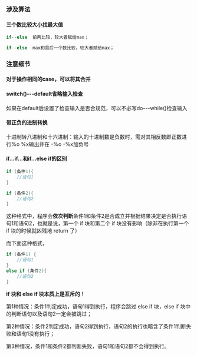 ### 涉及算法

#### 三个数比较大小找最大值

```c
if--else  前两比较，较大者赋给max； 

if--else  max和最后一个数比较，较大者赋给max；
```



### 注意细节

#### 对于操作相同的case，可以将其合并

#### switch()---default省略输入检查

如果在default后设置了检查输入是否合规范，可以不必写do---while()检查输入

#### 带正负的进制转换

十进制转八进制和十六进制：输入的十进制数是负数时，需对其相反数即正数进行%o %x输出并在 -%o -%x加负号 

#### if…if…和if…else if的区别

```c
if (条件1){
    //语句1
}

if (条件2){
    //语句2
}
```

这种格式中，程序会**依次判断**条件1和条件2是否成立并根据结果决定是否执行语句1和语句2，也就是说，第一个 if 块和第二个 if 块没有影响（除非在执行第一个 if 块的时候就凶残地 return 了）

而下面这种格式，

```c
if (条件1) {
    //语句1
}
else if (条件2){
    //语句2
}
```

**if 块和 else if 块本质上是互斥的！**

第1种情况：条件1判定成功，语句1得到执行，程序会跳过 else if 块，else if 块中的判断语句以及语句2一定会被跳过；

第2种情况：条件2判定成功，语句2得到执行，语句2的执行也暗含了条件1判断失败和语句1没有执行；

第3种情况，条件1和条件2都判断失败，语句1和语句2都不会得到执行。
